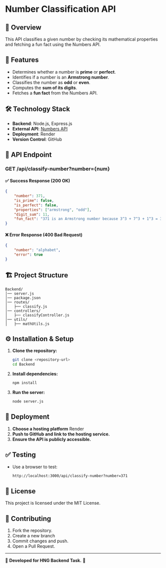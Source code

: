# Number Classification API

## 🚀 Overview
This API classifies a given number by checking its mathematical properties and fetching a fun fact using the Numbers API.

## 📌 Features
- Determines whether a number is **prime** or **perfect**.
- Identifies if a number is an **Armstrong number**.
- Classifies the number as **odd** or **even**.
- Computes the **sum of its digits**.
- Fetches a **fun fact** from the Numbers API.

## 🛠️ Technology Stack
- **Backend**: Node.js, Express.js
- **External API**: [Numbers API](http://numbersapi.com/)
- **Deployment**: Render
- **Version Control**: GitHub

## 📡 API Endpoint
### **GET /api/classify-number?number={num}**
#### ✅ **Success Response (200 OK)**
```json
{
    "number": 371,
    "is_prime": false,
    "is_perfect": false,
    "properties": ["armstrong", "odd"],
    "digit_sum": 11,
    "fun_fact": "371 is an Armstrong number because 3^3 + 7^3 + 1^3 = 371"
}
```

#### ❌ **Error Response (400 Bad Request)**
```json
{
    "number": "alphabet",
    "error": true
}
```

## 🏗️ Project Structure
```
Backend/
│── server.js
│── package.json
│── routes/
│   ├── classify.js
│── controllers/
│   ├── classifyController.js
│── utils/
│   ├── mathUtils.js
```

## ⚙️ Installation & Setup
1. **Clone the repository:**
   ```sh
   git clone <repository-url>
   cd Backend
   ```
2. **Install dependencies:**
   ```sh
   npm install
   ```
3. **Run the server:**
   ```sh
   node server.js

## 🚀 Deployment
1. **Choose a hosting platform**  Render
2. **Push to GitHub and link to the hosting service.**
3. **Ensure the API is publicly accessible.**

## ✅ Testing
- Use a browser to test:
  ```sh
  http://localhost:3000/api/classify-number?number=371

## 📜 License
This project is licensed under the MIT License.

## 🤝 Contributing
1. Fork the repository.
2. Create a new branch 
3. Commit changes and push.
4. Open a Pull Request.

---
🎯 **Developed for HNG Backend Task.** 🚀

